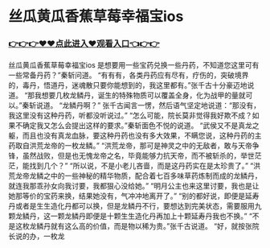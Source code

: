 # 丝瓜黄瓜香蕉草莓幸福宝ios

### <a href="https://github.com/xinfue/dunp/issues/2">👉👉👉♥♥点此进入♥观看入口👈👉👉</a>

丝瓜黄瓜香蕉草莓幸福宝ios
是想要用一些宝药兑换一些丹药，不知道您这里可有一些常备丹药？”秦斩问道。
    “有有有，各类丹药应有尽有，疗伤的，突破境界的，毒丹，悟道丹，迷魂散只要你能想到的，我这里都有。”张千古十分豪迈地说道。
    “那我想要几枚龙鳞丹，诞生的特殊物质可以覆盖全身，化为战甲的量就可以。”秦斩说道。
    “龙鳞丹啊？”
    张千古闻言一愣，然后语气坚定地说道：“那没有，我这里没有这种丹药，听都没听说过。”
    “怎么可能，院长莫非觉得我好欺不成？如果不确定我又怎么会提出这样的要求。”秦斩面色不悦的说道。
    “武侯又不是真龙之躯，而且也没有真龙血脉，要这种丹药也没有多大效果，不瞒您说，这种丹药的主药取自洪荒龙帝的一枚龙鳞。”
    “洪荒龙帝，那可是神灵之中的无敌者，敢与天帝争锋，虽然战败，但是也无愧龙帝之名，毕竟能够力抗天帝，而不被斩杀的，举世茫茫，能找到几个？”
    “所以说，不是小老儿吝啬，而是这丹药实在是太珍贵了。”
    “洪荒龙帝龙鳞之中的一些神秘的精华物质，配合着七百多味草药炼制而成的龙鳞丹，就连我那乖孙女向我讨要，我都狠心没给她。”
    “明月公主也来这里讨要，我也是让她那等价的宝药来换，结果她没有，气冲冲地离开了。”
    “别的都好说，即便是延寿丹或者是生生造化丹都可以换，但是龙鳞丹不行，要想达到完美状态，需要服用九颗龙鳞丹，这一颗龙鳞丹即便是十颗生生造化丹再加上十颗延寿丹我也不换。”
    “不是这枚龙鳞丹就有这么高的价值，而是物以稀为贵。”张千古说道。
    “好，就按张院长说的办，一枚龙
